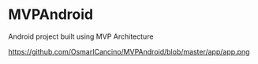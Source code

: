 # MVPAndroid
Android project built using MVP Architecture 

https://github.com/OsmarICancino/MVPAndroid/blob/master/app/app.png

